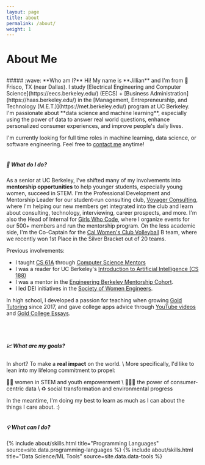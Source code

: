 ```yaml
---
layout: page
title: about
permalink: /about/
weight: 1
---
```


# **About Me**
<h2></h2>
<!-- :wave: -->
##### :wave: **Who am I?**
 Hi! My name is **Jillian** and I'm from 📍Frisco, TX (near Dallas). I study [Electrical Engineering and Computer Science](https://eecs.berkeley.edu/) (EECS) + [Business Administration](https://haas.berkeley.edu/) in the [Management, Entrepreneurship, and Technology (M.E.T.)](https://met.berkeley.edu/) program at UC Berkeley. I'm passionate about **data science and machine learning**, especially using the power of data to answer real world questions, enhance personalized consumer experiences, and improve people's daily lives. 

 I'm currently looking for full time roles in machine learning, data science, or software engineering. Feel free to [contact me](mailto:jilliangoldberg@berkeley.edu) anytime!
<br><br>

<!-- :bear: -->
##### :bear: **What do I do?**
As a senior at UC Berkeley, I've shifted many of my involvements into **mentorship opportunities** to help younger students, especially young women, succeed in STEM. I'm the Professional Development and Mentorship Leader for our student-run consulting club, [Voyager Consulting](voyagerconsulting.org), where I'm helping our new members get integrated into the club and learn about consulting, technology, interviewing, career prospects, and more. I'm also the Head of Internal for [Girls Who Code](https://girlswhocode.com/), where I organize events for our 500+ members and run the mentorship program. On the less academic side, I'm the Co-Captain for the [Cal Women's Club Volleyball](instagram.com/calclubvolleyball) B team, where we recently won 1st Place in the Silver Bracket out of 20 teams.

Previous involvements:
- I taught [CS 61A](cs61a.org) through [Computer Science Mentors](csmentors.berkeley.edu)
- I was a reader for UC Berkeley's [Introduction to Artificial Intelligence (CS 188)](https://inst.eecs.berkeley.edu/~cs188/sp22/)
- I was a mentor in the [Engineering Berkeley Mentorship Cohort](https://engineering.berkeley.edu/students/programs/mentor-programs/berkeley-mentorship-cohort/).
- I led DEI initiatives in the [Society of Women Engineers](https://swe.berkeley.edu).

In high school, I developed a passion for teaching when growing [Gold Tutoring](https://goldtutoring.dudaone.com/) since 2017, and gave college apps advice through [YouTube videos](https://www.youtube.com/c/JillianGoldberg) and [Gold College Essays](https://bit.ly/3d88PDc).
<!-- Click [here](../experience/) to read more about my experiences! -->
<br><br>

<!-- :confetti_ball: -->
#####  📈 **What are my goals?**

In short? To make a **real impact** on the world. \\
More specifically, I'd like to lean into my lifelong commitment to propel:

👭🏻 women in STEM and youth empowerment \\
👩🏻‍💻 the power of consumer-centric data \\
♻️ social transformation and environmental progress

In the meantime, I'm doing my best to learn as much as I can about the things I care about. :)
<br/><br/> 

<!-- :bulb:  -->
##### :bulb: **What can I do?**

<div class="row">
{% include about/skills.html title="Programming Languages" source=site.data.programming-languages %}
{% include about/skills.html title="Data Science/ML Tools" source=site.data.data-tools %}
</div>

<!-- ##### **What do I look like?**

{% capture carousel_images %}
../images/1.JPG
../images/2.jpeg
{% endcapture %}
{% include elements/carousel.html %} -->

<!-- # **Past Experience**

<div class="row">
{% include about/timeline.html %}
</div> -->